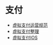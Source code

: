 # 支付

- [虚拟支付运营规范](https://developers.weixin.qq.com/miniprogram/product/#_5-13-%E8%99%9A%E6%8B%9F%E6%94%AF%E4%BB%98%E8%A1%8C%E4%B8%BA)
- [虚拟支付整理](https://developers.weixin.qq.com/community/develop/article/doc/00068876b30128616eea2b7955b813)
- [虚拟支付IOS](https://developers.weixin.qq.com/community/develop/doc/000cc6c0b383a047c7798e0045b409?highLine=%25E5%25B0%258F%25E7%25A8%258B%25E5%25BA%258F%25E5%2585%2585%25E5%2580%25BC)
